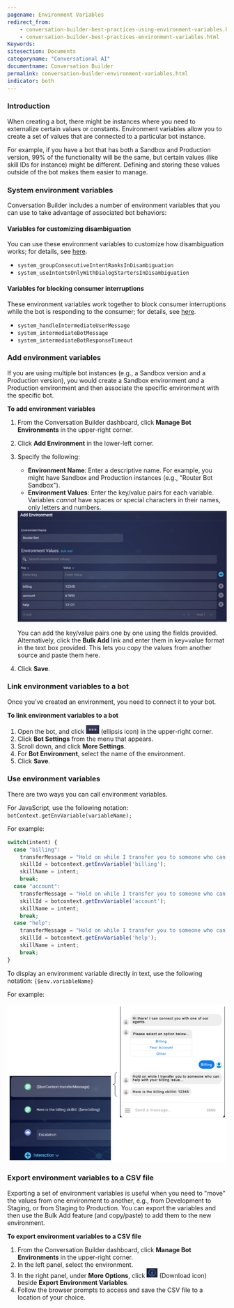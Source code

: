 ```yaml
---
pagename: Environment Variables
redirect_from:  
    - conversation-builder-best-practices-using-environment-variables.html
    - conversation-builder-best-practices-environment-variables.html
Keywords:
sitesection: Documents
categoryname: "Conversational AI"
documentname: Conversation Builder
permalink: conversation-builder-environment-variables.html
indicator: both
---
```


### Introduction

When creating a bot, there might be instances where you need to externalize certain values or constants. Environment variables allow you to create a set of values that are connected to a particular bot instance.

For example, if you have a bot that has both a Sandbox and Production version, 99% of the functionality will be the same, but certain values (like skill IDs for instance) might be different. Defining and storing these values outside of the bot makes them easier to manage.

### System environment variables

Conversation Builder includes a number of environment variables that you can use to take advantage of associated bot behaviors:

#### Variables for customizing disambiguation
You can use these environment variables to customize how disambiguation works; for details, see [here](conversation-builder-dialogs-disambiguation-dialogs.html#customization-points).
- `system_groupConsecutiveIntentRanksInDisambiguation`
- `system_useIntentsOnlyWithDialogStartersInDisambiguation`

#### Variables for blocking consumer interruptions
These environment variables work together to block consumer interruptions while the bot is responding to the consumer; for details, see [here](conversation-builder-advanced-use-cases.html#block-consumer-interruptions).
- `system_handleIntermediateUserMessage`
- `system_intermediateBotMessage`
- `system_intermediateBotResponseTimeout`

### Add environment variables

If you are using multiple bot instances (e.g., a Sandbox version and a Production version), you would create a Sandbox environment *and* a Production environment and then associate the specific environment with the specific bot.

**To add environment variables**

1. From the Conversation Builder dashboard, click **Manage Bot Environments** in the upper-right corner.
2. Click **Add Environment** in the lower-left corner.
3. Specify the following:

    * **Environment Name**: Enter a descriptive name. For example, you might have Sandbox and Production instances  (e.g., "Router Bot Sandbox").
    * **Environment Values**: Enter the key/value pairs for each variable. Variables *cannot* have spaces or special characters in their names, only letters and numbers.

    <img class="fancyimage" style="width:700px" src="img/ConvoBuilder/bestPractices/env_1.png">

    You can add the key/value pairs one by one using the fields provided. Alternatively, click the **Bulk Add** link and enter them in key=value format in the text box provided. This lets you copy the values from another source and paste them here.

4. Click **Save**.

### Link environment variables to a bot 

Once you’ve created an environment, you need to connect it to your bot.

**To link environment variables to a bot**

1. Open the bot, and click <img style="width:30px" src="img/ConvoBuilder/icon_ellipsis_horizontal.png"> (ellipsis icon) in the upper-right corner.
2. Click **Bot Settings** from the menu that appears.
3. Scroll down, and click **More Settings**.
4. For **Bot Environment**, select the name of the environment.
5. Click **Save**.
 
### Use environment variables

There are two ways you can call environment variables.

For JavaScript, use the following notation: `botContext.getEnvVariable(variableName);`

For example:

```javascript
switch(intent) {
  case "billing":
    transferMessage = "Hold on while I transfer you to someone who can help with your billing";
    skillId = botcontext.getEnvVariable('billing');
    skillName = intent;
    break;
  case "account":
    transferMessage = "Hold on while I transfer you to someone who can help with your account";
    skillId = botcontext.getEnvVariable('account');
    skillName = intent;
    break;
  case "help":
    transferMessage = "Hold on while I transfer you to someone who can help with your issue";
    skillId = botcontext.getEnvVariable('help');
    skillName = intent;
    break;
}
```

To display an environment variable directly in text, use the following notation: `{$env.variableName}`

For example:

<img style="width:700px" src="img/ConvoBuilder/bestPractices/env_6.png">

### Export environment variables to a CSV file

Exporting a set of environment variables is useful when you need to "move" the values from one environment to another, e.g., from Development to Staging, or from Staging to Production. You can export the variables and then use the Bulk Add feature (and copy/paste) to add them to the new environment.

**To export environment variables to a CSV file**

1. From the Conversation Builder dashboard, click **Manage Bot Environments** in the upper-right corner.
2. In the left panel, select the environment.
3. In the right panel, under **More Options**, click <img style="width:25px" src="img/ConvoBuilder/icon_envVariables_download.png"> (Download icon) beside **Export Environment Variables**.
4. Follow the browser prompts to access and save the CSV file to a location of your choice.
